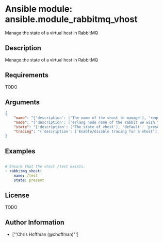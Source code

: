 # Ansible module: ansible.module_rabbitmq_vhost


Manage the state of a virtual host in RabbitMQ

## Description

Manage the state of a virtual host in RabbitMQ

## Requirements

TODO

## Arguments

``` json
{
    "name": "{'description': ['The name of the vhost to manage'], 'required': True, 'aliases': ['vhost']}",
    "node": "{'description': ['erlang node name of the rabbit we wish to configure'], 'default': 'rabbit'}",
    "state": "{'description': ['The state of vhost'], 'default': 'present', 'choices': ['present', 'absent']}",
    "tracing": "{'description': ['Enable/disable tracing for a vhost'], 'type': 'bool', 'default': False, 'aliases': ['trace']}",
}
```

## Examples


``` yaml

# Ensure that the vhost /test exists.
- rabbitmq_vhost:
    name: /test
    state: present

```

## License

TODO

## Author Information
  - ['"Chris Hoffman (@choffman)"']
